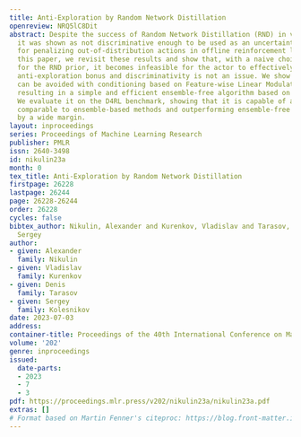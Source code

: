 ```yaml
---
title: Anti-Exploration by Random Network Distillation
openreview: NRQ5lC8Dit
abstract: Despite the success of Random Network Distillation (RND) in various domains,
  it was shown as not discriminative enough to be used as an uncertainty estimator
  for penalizing out-of-distribution actions in offline reinforcement learning. In
  this paper, we revisit these results and show that, with a naive choice of conditioning
  for the RND prior, it becomes infeasible for the actor to effectively minimize the
  anti-exploration bonus and discriminativity is not an issue. We show that this limitation
  can be avoided with conditioning based on Feature-wise Linear Modulation (FiLM),
  resulting in a simple and efficient ensemble-free algorithm based on Soft Actor-Critic.
  We evaluate it on the D4RL benchmark, showing that it is capable of achieving performance
  comparable to ensemble-based methods and outperforming ensemble-free approaches
  by a wide margin.
layout: inproceedings
series: Proceedings of Machine Learning Research
publisher: PMLR
issn: 2640-3498
id: nikulin23a
month: 0
tex_title: Anti-Exploration by Random Network Distillation
firstpage: 26228
lastpage: 26244
page: 26228-26244
order: 26228
cycles: false
bibtex_author: Nikulin, Alexander and Kurenkov, Vladislav and Tarasov, Denis and Kolesnikov,
  Sergey
author:
- given: Alexander
  family: Nikulin
- given: Vladislav
  family: Kurenkov
- given: Denis
  family: Tarasov
- given: Sergey
  family: Kolesnikov
date: 2023-07-03
address: 
container-title: Proceedings of the 40th International Conference on Machine Learning
volume: '202'
genre: inproceedings
issued:
  date-parts:
  - 2023
  - 7
  - 3
pdf: https://proceedings.mlr.press/v202/nikulin23a/nikulin23a.pdf
extras: []
# Format based on Martin Fenner's citeproc: https://blog.front-matter.io/posts/citeproc-yaml-for-bibliographies/
---
```

